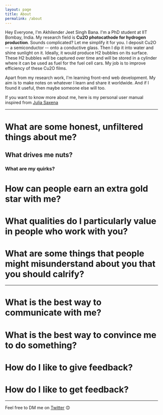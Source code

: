 ```yaml
---
layout: page
title: About
permalink: /about
---
```


Hey Everyone, I'm Akhilender Jeet Singh Bana. I'm a PhD student at IIT Bombay, India. My research field is **Cu2O photocathode for hydrogen production**. Sounds complicated? Let me simplify it for you. I deposit Cu2O -- a semiconductor -- onto a conductive glass. Then I dip it into water and shine sunlight on it. Ideally, it would produce H2 bubbles on its surface. These H2 bubbles will be captured over time and will be stored in a cylinder where it can be used as fuel for the fuel cell cars. My job is to improve efficiency of these Cu2O films. 

Apart from my research work, I'm learning front-end web development. My aim is to make notes on whatever I learn and share it worldwide. And if I found it useful, then maybe someone else will too.   

If you want to know more about me, here is my personal user manual inspired from [Julia Saxena](https://twitter.com/julia_saxena)

--- 

# What are some honest, unfiltered things about me?

## What drives me nuts?

### What are my quirks?

# How can people earn an extra gold star with me?

# What qualities do I particularly value in people who work with you?

# What are some things that people might misunderstand about you that you should calrify? 

---

# What is the best way to communicate with me?

# What is the best way to convince me to do something?

# How do I like to give feedback?

# How do I like to get feedback?

---




Feel free to DM me on [Twitter](https://twitter.com/F1killua) 😊 
